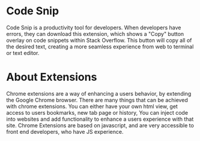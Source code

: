 # Code Snip

Code Snip is a productivity tool for developers. When developers have errors, they can download this extension, which shows a "Copy" button overlay on code snippets within Stack Overflow. This button will copy all of the desired text, creating a more seamless experience from web to terminal or text editor.

# About Extensions
Chrome extensions are a way of enhancing a users behavior, by extending the Google Chrome browser.
There are many things that can be achieved with chrome extensions. You can either have your own html view, get access to users bookmarks, new tab page or history,
You can inject code into websites and add functionality to enhance a users experience with that site.
Chrome Extensions are based on javascript, and are very accessible to front end developers, who have JS experience.
